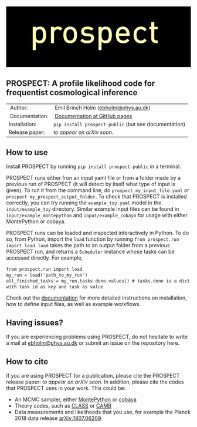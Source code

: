 ![prospect logo](/doc/logo.png "")

## PROSPECT: A profile likelihood code for frequentist cosmological inference
| | |
| ----- | ----- |
| Author: | Emil Brinch Holm (ebholm@phys.au.dk) |
| Documentation: | [Documentation at GitHub pages](https://aarhuscosmology.github.io/prospect/index.html) |
| Installation: | `pip install prospect-public` (but see documentation) |
| Release paper: | *to appear on arXiv soon.* |

## How to use

Install PROSPECT by running `pip install prospect-public` in a terminal.

PROSPECT runs either fron an input yaml file or from a folder made by a previous run of PROSPECT (it will detect by itself what type of input is given). To run it from the command line, do `prospect my_input_file.yaml` or `prospect my_prospect_output_folder`. To check that PROSPECT is installed correctly, you can try running the `example_toy.yaml` model in the `input/example_toy` directory. Similar example input files can be found in `input/example_montepython` and `input/example_cobaya` for usage with either MontePython or cobaya.

PROSPECT runs can be loaded and inspected interactively in Python. To do so, from Python, import the `load` function by running `from prospect.run import load`. `load` takes the path to an output folder from a previous PROSPECT run, and returns a `Scheduler` instance whose tasks can be accessed directly. For example,

```
from prospect.run import load 
my_run = load('path_to_my_run')
all_finished_tasks = my_run.tasks.done.values() # tasks.done is a dict with task id as key and task as value
```

Check out the [documentation](https://aarhuscosmology.github.io/prospect/index.html) for more detailed instructions on installation, how to define input files, as well as example workflows.

## Having issues?
If you are experiencing problems using PROSPECT, do not hesitate to write a mail at ebholm@phys.au.dk or submit an issue on the repository here.

## How to cite 
If you are using PROSPECT for a publication, please cite the PROSPECT release paper: *to appear on arXiv soon.* In addition, please cite the codes that PROSPECT uses in your work. This could be:
* An MCMC sampler, either [MontePython](https://github.com/brinckmann/montepython_public) or [cobaya](https://github.com/CobayaSampler/cobaya)
* Theory codes, such as [CLASS](https://github.com/lesgourg/class_public) or [CAMB](https://github.com/cmbant/CAMB)
* Data measurements and likelihoods that you use, for example the Planck 2018 data release [arXiv:1807.06209](https://arxiv.org/abs/1807.06209).
